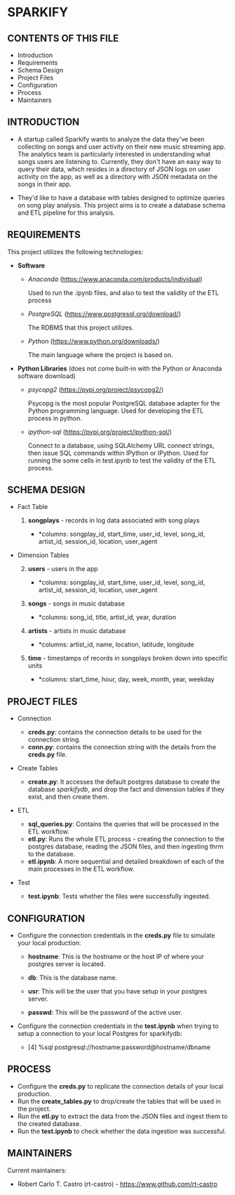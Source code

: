 # SPARKIFY

CONTENTS OF THIS FILE
---------------------

 * Introduction
 * Requirements
 * Schema Design
 * Project Files
 * Configuration
 * Process
 * Maintainers
 

INTRODUCTION
------------

 * A startup called Sparkify wants to analyze the data they've been collecting on songs and user activity on their new music streaming app. The analytics team is particularly interested in understanding what songs users are listening to. Currently, they don't have an easy way to query their data, which resides in a directory of JSON logs on user activity on the app, as well as a directory with JSON metadata on the songs in their app.

 * They'd like to have a database with tables designed to optimize queries on song play analysis. This project aims is to create a database schema and ETL pipeline for this analysis.


REQUIREMENTS
------------

This project utilizes the following technologies:

 * **Software**
 
    - *Anaconda* (https://www.anaconda.com/products/individual)

      Used to run the .ipynb files, and also to test the validity of the ETL process 
 
   - *PostgreSQL* (https://www.postgresql.org/download/)

     The RDBMS that this project utilizes.
     
   - *Python* (https://www.python.org/downloads/)

     The main language where the project is based on.
 
 * **Python Libraries** (does not come built-in with the Python or Anaconda software download)
    
   - *psycopg2* (https://pypi.org/project/psycopg2/)

     Psycopg is the most popular PostgreSQL database adapter for the Python programming language.
     Used for developing the ETL process in python.

   - *ipython-sql* (https://pypi.org/project/ipython-sql/)

     Connect to a database, using SQLAlchemy URL connect strings, then issue SQL commands within IPython or IPython. 
     Used for running the some cells in test.ipynb to test the validity of the ETL process. 
 
 
SCHEMA DESIGN
-------------

 * Fact Table
 
    1. **songplays** - records in log data associated with song plays
    
       - *columns: songplay_id, start_time, user_id, level, song_id, artist_id, session_id, location, user_agent
       
 * Dimension Tables

    2. **users** - users in the app
    
       - *columns: songplay_id, start_time, user_id, level, song_id, artist_id, session_id, location, user_agent
       
    3. **songs** - songs in music database
    
       - *columns: song_id, title, artist_id, year, duration

    4. **artists** - artists in music database
    
       - *columns: artist_id, name, location, latitude, longitude

    5. **time** - timestamps of records in songplays broken down into specific units
    
       - *columns: start_time, hour, day, week, month, year, weekday


PROJECT FILES
-------------

 * Connection
    - **creds.py**: contains the connection details to be used for the connection string.
    - **conn.py**: contains the connection string with the details from the **creds.py** file.
 
 * Create Tables
    - **create.py**: It accesses the default postgres database to create the database *sparkifydb*, and drop the fact and dimension tables if they exist, and then create them.
    
 * ETL
    - **sql_queries.py**: Contains the queries that will be processed in the ETL workflow.
    - **etl.py**: Runs the whole ETL process - creating the connection to the postgres database, reading the JSON files, and then ingesting thrm to the database.
    - **etl.ipynb**: A more sequential and detailed breakdown of each of the main processes in the ETL workflow.

 * Test
    - **test.ipynb**: Tests whether the files were successfully ingested.

   
CONFIGURATION
-------------
 
 * Configure the connection credentials in the **creds.py** file to simulate your local production:

    - **hostname**: This is the hostname or the host IP of where your postgres server is located.

    - **db**: This is the database name.

    - **usr**: This will be the user that you have setup in your postgres server.
     
    - **passwd**: This will be the password of the active user.
     
 * Configure the connection credentials in the **test.ipynb** when trying to setup a connection to your local Postgres for sparkifydb:
    - [4] %sql postgresql://hostname:password@hostname/dbname
    

PROCESS
-------

 * Configure the **creds.py** to replicate the connection details of your local production.
 * Run the **create_tables.py** to drop/create the tables that will be used in the project.
 * Run the **etl.py** to extract the data from the JSON files and ingest them to the created database.
 * Run the **test.ipynb** to check whether the data ingestion was successful.


MAINTAINERS
-----------

Current maintainers:
 * Robert Carlo T. Castro (rt-castro) - https://www.github.com/rt-castro